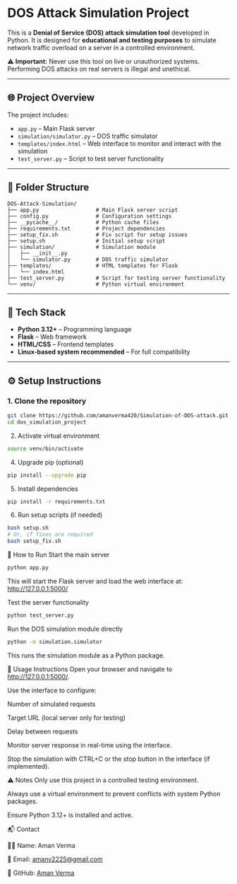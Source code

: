 # DOS Attack Simulation Project

This is a **Denial of Service (DOS) attack simulation tool** developed in Python. It is designed for **educational and testing purposes** to simulate network traffic overload on a server in a controlled environment.  

⚠️ **Important:** Never use this tool on live or unauthorized systems. Performing DOS attacks on real servers is illegal and unethical.

---

## 🌐 Project Overview
The project includes:  
- `app.py` – Main Flask server  
- `simulation/simulator.py` – DOS traffic simulator  
- `templates/index.html` – Web interface to monitor and interact with the simulation  
- `test_server.py` – Script to test server functionality  

---

## 📁 Folder Structure

```plaintext
DOS-Attack-Simulation/
├── app.py                  # Main Flask server script
├── config.py               # Configuration settings
├── __pycache__/            # Python cache files
├── requirements.txt        # Project dependencies
├── setup_fix.sh            # Fix script for setup issues
├── setup.sh                # Initial setup script
├── simulation/             # Simulation module
│   ├── __init__.py
│   └── simulator.py        # DOS traffic simulator
├── templates/              # HTML templates for Flask
│   └── index.html
├── test_server.py          # Script for testing server functionality
└── venv/                   # Python virtual environment
```
---

## 🚀 Tech Stack
- **Python 3.12+** – Programming language  
- **Flask** – Web framework  
- **HTML/CSS** – Frontend templates  
- **Linux-based system recommended** – For full compatibility  

---

## ⚙️ Setup Instructions

### 1. Clone the repository
```bash
git clone https://github.com/amanverma420/Simulation-of-DOS-attack.git
cd dos_simulation_project

```
2. Activate virtual environment
```bash
source venv/bin/activate
```
4. Upgrade pip (optional)
```bash
pip install --upgrade pip
```
5. Install dependencies
```bash
pip install -r requirements.txt
```
6. Run setup scripts (if needed)
```bash
bash setup.sh
# Or, if fixes are required
bash setup_fix.sh
```
🏃 How to Run
Start the main server
```bash
python app.py
```

This will start the Flask server and load the web interface at:
http://127.0.0.1:5000/

Test the server functionality
```bash
python test_server.py
```
Run the DOS simulation module directly
```bash
python -m simulation.simulator
```
This runs the simulation module as a Python package.

📝 Usage Instructions
Open your browser and navigate to http://127.0.0.1:5000/.

Use the interface to configure:

Number of simulated requests

Target URL (local server only for testing)

Delay between requests

Monitor server response in real-time using the interface.

Stop the simulation with CTRL+C or the stop button in the interface (if implemented).


⚠️ Notes
Only use this project in a controlled testing environment.

Always use a virtual environment to prevent conflicts with system Python packages.

Ensure Python 3.12+ is installed and active.

📬 Contact

👨‍💻 Name: Aman Verma

📧 Email: amanv2225@gmail.com

🔗 GitHub: [Aman Verma](https://github.com/amanverma420)
